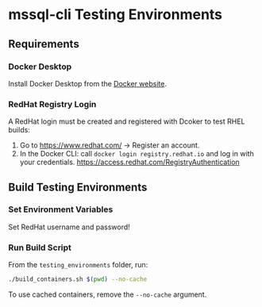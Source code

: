 # mssql-cli Testing Environments

## Requirements

### Docker Desktop
Install Docker Desktop from the [Docker website](https://www.docker.com/products/docker-desktop).

### RedHat Registry Login
A RedHat login must be created and registered with Dcoker to test RHEL builds:
1. Go to https://www.redhat.com/ -> Register an account.
2. In the Docker CLI: call `docker login registry.redhat.io` and log in with your credentials.
https://access.redhat.com/RegistryAuthentication

## Build Testing Environments

### Set Environment Variables
Set RedHat username and password!

### Run Build Script
From the `testing_environments` folder, run:
```sh
./build_containers.sh $(pwd) --no-cache
```

To use cached containers, remove the `--no-cache` argument.
